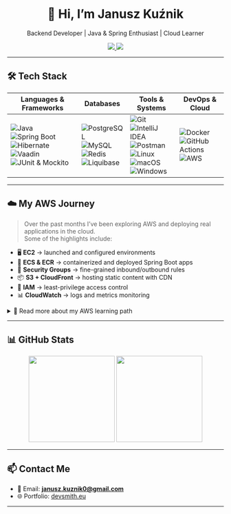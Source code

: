 <h1 align="center">👋 Hi, I’m Janusz Kuźnik</h1>
<p align="center">
  Backend Developer | Java & Spring Enthusiast | Cloud Learner
</p>

<p align="center">
  <a href="mailto:janusz.kuznik0@gmail.com">
    <img src="https://img.shields.io/badge/Email-janusz.kuznik0%40gmail.com-red?style=flat-square&logo=gmail">
  </a>
  <a href="https://devsmith.eu">
    <img src="https://img.shields.io/badge/Website-devsmith.eu-blue?style=flat-square&logo=google-chrome">
  </a>
</p>

---

## 🛠 Tech Stack

| Languages & Frameworks | Databases | Tools & Systems | DevOps & Cloud |
|-------------------------|-----------|-----------------|----------------|
| ![Java](https://img.shields.io/badge/Java-ED8B00?style=for-the-badge&logo=java&logoColor=white) <br> ![Spring Boot](https://img.shields.io/badge/Spring%20Boot-6DB33F?style=for-the-badge&logo=springboot&logoColor=white) <br> ![Hibernate](https://img.shields.io/badge/Hibernate-59666C?style=for-the-badge&logo=hibernate&logoColor=white) <br> ![Vaadin](https://img.shields.io/badge/Vaadin-00B4F0?style=for-the-badge&logo=vaadin&logoColor=white) <br> ![JUnit & Mockito](https://img.shields.io/badge/Testing-JUnit%20%26%20Mockito-25A162?style=for-the-badge&logo=testing-library&logoColor=white) | ![PostgreSQL](https://img.shields.io/badge/PostgreSQL-336791?style=for-the-badge&logo=postgresql&logoColor=white) <br> ![MySQL](https://img.shields.io/badge/MySQL-4479A1?style=for-the-badge&logo=mysql&logoColor=white) <br> ![Redis](https://img.shields.io/badge/Redis-DC382D?style=for-the-badge&logo=redis&logoColor=white) <br> ![Liquibase](https://img.shields.io/badge/Liquibase-2962FF?style=for-the-badge&logo=liquibase&logoColor=white) | ![Git](https://img.shields.io/badge/Git-F05032?style=for-the-badge&logo=git&logoColor=white) <br> ![IntelliJ IDEA](https://img.shields.io/badge/IntelliJ_IDEA-000000.svg?style=for-the-badge&logo=intellij-idea&logoColor=white) <br> ![Postman](https://img.shields.io/badge/Postman-FF6C37?style=for-the-badge&logo=postman&logoColor=white) <br> ![Linux](https://img.shields.io/badge/Linux-FCC624?style=for-the-badge&logo=linux&logoColor=black) <br> ![macOS](https://img.shields.io/badge/macOS-000000?style=for-the-badge&logo=apple&logoColor=white) <br> ![Windows](https://img.shields.io/badge/Windows-0078D6?style=for-the-badge&logo=windows&logoColor=white) | ![Docker](https://img.shields.io/badge/Docker-2496ED?style=for-the-badge&logo=docker&logoColor=white) <br> ![GitHub Actions](https://img.shields.io/badge/GitHub%20Actions-2088FF?style=for-the-badge&logo=githubactions&logoColor=white) <br> ![AWS](https://img.shields.io/badge/AWS-FF9900?style=for-the-badge&logo=amazonaws&logoColor=white) |



---

## ☁️ My AWS Journey

> Over the past months I’ve been exploring AWS and deploying real applications in the cloud.  
> Some of the highlights include:

- 🖥 **EC2** → launched and configured environments  
- 🐳 **ECS & ECR** → containerized and deployed Spring Boot apps  
- 🔐 **Security Groups** → fine-grained inbound/outbound rules  
- 📦 **S3 + CloudFront** → hosting static content with CDN  
- 🔑 **IAM** → least-privilege access control  
- 📊 **CloudWatch** → logs and metrics monitoring  

<details>
<summary>📖 Read more about my AWS learning path</summary>
  
I started from simple EC2 setups, then moved into containerization with ECS/ECR,  
and finally focused on security & monitoring with IAM and CloudWatch.  
Currently, I am learning more about cost optimization and cloud-native architectures.

</details>

---

## 📊 GitHub Stats

<p align="center">
  <img src="https://github-readme-stats.vercel.app/api?username=jkuznik&show_icons=true&theme=tokyonight&hide_border=false&card_width=400" height="200"/>
  <img src="https://github-readme-stats.vercel.app/api/top-langs/?username=jkuznik&layout=compact&theme=tokyonight&hide_border=false&card_width=400&langs_count=10" height="200"/>
</p>

---

## 📫 Contact Me
- 📧 Email: **janusz.kuznik0@gmail.com**  
- 🌐 Portfolio: [devsmith.eu](https://devsmith.eu)

---
